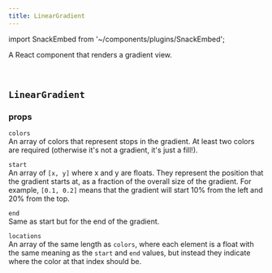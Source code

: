 ```yaml
---
title: LinearGradient
---
```


import SnackEmbed from '~/components/plugins/SnackEmbed';

A React component that renders a gradient view.

<SnackEmbed snackId="BJbef43HW" />

<br />

<SnackEmbed snackId="r1pvMV3HW" />

## `LinearGradient`

### props

 `colors`  
An array of colors that represent stops in the gradient. At least two colors are required (otherwise it's not a gradient, it's just a fill!).

 `start`  
An array of `[x, y]` where x and y are floats. They represent the position that the gradient starts at, as a fraction of the overall size of the gradient. For example, `[0.1, 0.2]` means that the gradient will start 10% from the left and 20% from the top.

 `end`  
Same as start but for the end of the gradient.

 `locations`  
An array of the same length as `colors`, where each element is a float with the same meaning as the `start` and `end` values, but instead they indicate where the color at that index should be.

